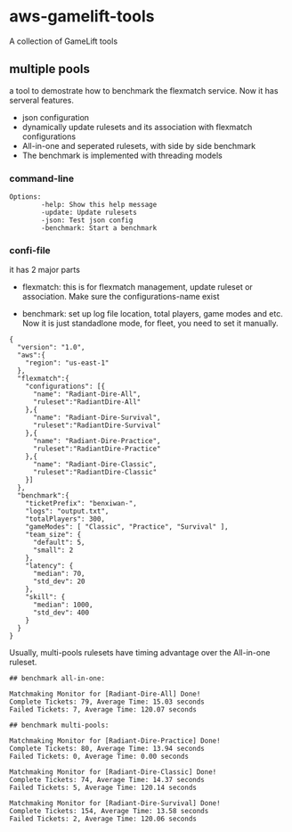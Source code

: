 # aws-gamelift-tools
A collection of GameLift tools

## multiple pools

a tool to demostrate how to benchmark the flexmatch service. Now it has serveral features.

+ json configuration
+ dynamically update rulesets and its association with flexmatch configurations
+ All-in-one and seperated rulesets, with side by side benchmark
+ The benchmark is implemented with threading models

### command-line
```
Options:
        -help: Show this help message
        -update: Update rulesets
        -json: Test json config
        -benchmark: Start a benchmark
```

### confi-file

it has 2 major parts

+ flexmatch: this is for flexmatch management, update ruleset or association. Make sure the configurations-name exist

+ benchmark: set up log file location, total players, game modes and etc. Now it is just standadlone mode, for fleet, you need to set it manually.

```
{
  "version": "1.0",
  "aws":{
    "region": "us-east-1"
  },
  "flexmatch":{
    "configurations": [{
      "name": "Radiant-Dire-All",
      "ruleset":"RadiantDire-All"
    },{
      "name": "Radiant-Dire-Survival",
      "ruleset":"RadiantDire-Survival"
    },{
      "name": "Radiant-Dire-Practice",
      "ruleset":"RadiantDire-Practice"
    },{
      "name": "Radiant-Dire-Classic",
      "ruleset":"RadiantDire-Classic"
    }]
  },
  "benchmark":{
    "ticketPrefix": "benxiwan-",
    "logs": "output.txt",
    "totalPlayers": 300,
    "gameModes": [ "Classic", "Practice", "Survival" ],
    "team_size": {
      "default": 5,
      "small": 2
    },
    "latency": {
      "median": 70,
      "std_dev": 20
    },
    "skill": {
      "median": 1000,
      "std_dev": 400
    }
  }
}
```

Usually, multi-pools rulesets have timing advantage over the All-in-one ruleset.
```
## benchmark all-in-one:

Matchmaking Monitor for [Radiant-Dire-All] Done!
Complete Tickets: 79, Average Time: 15.03 seconds
Failed Tickets: 7, Average Time: 120.07 seconds

## benchmark multi-pools:

Matchmaking Monitor for [Radiant-Dire-Practice] Done!
Complete Tickets: 80, Average Time: 13.94 seconds
Failed Tickets: 0, Average Time: 0.00 seconds

Matchmaking Monitor for [Radiant-Dire-Classic] Done!
Complete Tickets: 74, Average Time: 14.37 seconds
Failed Tickets: 5, Average Time: 120.14 seconds

Matchmaking Monitor for [Radiant-Dire-Survival] Done!
Complete Tickets: 154, Average Time: 13.58 seconds
Failed Tickets: 2, Average Time: 120.06 seconds

```
